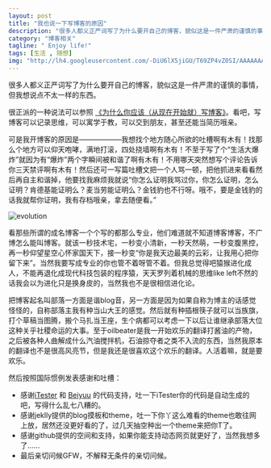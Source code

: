 ```yaml
---
layout: post
title: "我也说一下写博客的原因"
description: "很多人都义正严词写了为什么要开自己的博客，貌似这是一件严肃的谨慎的事情，但我想说点不太一样的东西。"
category: "博客相关"
tagline: " Enjoy life!"
tags: [生活 , 随想]
img: "http://lh4.googleusercontent.com/-DiU6lX5jiGU/T69ZP4vZ0SI/AAAAAAAAAG8/PiIweQh1z7U/s310/sheldon.jpg"
---
```

<div class="blogcontent">
	<p>
		很多人都义正严词写了为什么要开自己的博客，貌似这是一件严肃的谨慎的事情，但我想说点不太一样的东西。
	</p>
	<p>
		很正派的一种说法可以参照 <a href="http://mindhacks.cn/2009/02/15/why-you-should-start-blogging-now/" target="_blank">《为什么你应该（从现在开始就）写博客》</a>。看吧，写博客可以记录思维，可以寓学于教，可以交到朋友，甚至还能当简历哦亲。
	</p>
	<p>
		可是我开博客的原因是——————我想找个地方随心所欲的吐槽啊有木有！找那么个地方可以仰天咆哮，满地打滚，四处挠墙啊有木有！不至于写了个“生活大爆炸”就因为有“爆炸”两个字瞬间被和谐了啊有木有！不用哪天突然想写个评论告诉你三天禁评啊有木有！然后还可一写篇吐槽文把一个人骂一顿，把他抓进来看看然后再自主和谐掉，他要找我麻烦我就说“你怎么证明我骂过你，你怎么证明，怎么证明？肯德基能证明么？麦当劳能证明么？金钱豹也不行呀。哦不，要是金钱豹的话我就帮你证明，我有存档哦亲，拿去随便看。”</p>
		<img src="http://lh4.googleusercontent.com/-DiU6lX5jiGU/T69ZP4vZ0SI/AAAAAAAAAG8/PiIweQh1z7U/s310/sheldon.jpg" alt="evolution">
	<p>
		看那些所谓的成名博客一个个写的都那么专业，他们难道就不知道博客博客，不广博怎么能叫博客。就该一秒技术宅，一秒变小清新，一秒天然萌，一秒变腹黑控，再一秒仰望星空心怀家国天下，接一秒变“你是我天边最美的云彩，让我用心把你留下来”。当然我要写成专业的你也管不着呀管不着。但我总觉得吧猿猴进化成人，不能再退化成现代科技包装的程序猿，天天罗列着机械的思维like left不然的话我会以为进化只是换身皮的，当然我也不是很相信进化论。
	</p>
	<p>
		把博客起名叫部落一方面是谐blog音，另一方面是因为如果自称为博主的话感觉怪怪的，自称部落主我有种当山大王的感觉。然后就有种插根筷子就可以当族旗，打个草稿当图腾，搬个马扎当王座，生个病都可以考虑一下以后让谁继承部落大位这种关乎社稷命运的大事。至于oilbeater是我一开始欢乐的翻译打酱油的产物，之后被各种人曲解成什么汽油搅拌机，石油掠夺者之类不入流的东西，当然我原本的翻译也不是很高风亮节，但是我还是很喜欢这个欢乐的翻译。人活着嘛，就是要欢乐。
	</p>
	<p>
		然后按照国际惯例发表感谢和吐槽：
	</p>
	<ul>
		<li>
			感谢<a href="http://itester.me" target="_blank">iTester</a> 和 <a href="http://beiyuu.com" target="_blank">Beiyuu</a>	 的代码支持，吐一下iTester你的代码是自动生成的吧，写得什么乱七八糟的。
		</li>
		<li>	感谢jeklly提供的blog摸板和theme，吐一下你丫这么难看的theme也敢往网上放，居然还没更好看的了，过几天抽空种出一个theme来把你T了。
		</li>
		<li>
			感谢github提供的空间和支持，如果你能支持动态网页就更好了，当然我想多了……
		</li>
		<li>
			最后亲切问候GFW，不解释无条件的亲切问候。
		</li>
	</ul>    
</div>
